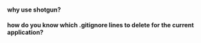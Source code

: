#### why use shotgun?
#### how do you know which .gitignore lines to delete for the current application?
#### 